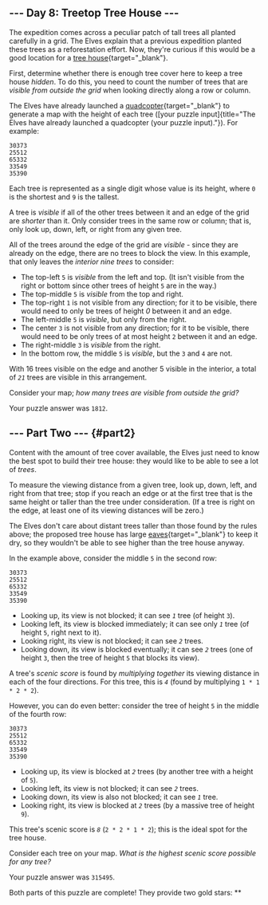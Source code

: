 ## \-\-- Day 8: Treetop Tree House \-\--

The expedition comes across a peculiar patch of tall trees all planted
carefully in a grid. The Elves explain that a previous expedition
planted these trees as a reforestation effort. Now, they\'re curious if
this would be a good location for a [tree
house](https://en.wikipedia.org/wiki/Tree_house){target="_blank"}.

First, determine whether there is enough tree cover here to keep a tree
house *hidden*. To do this, you need to count the number of trees that
are *visible from outside the grid* when looking directly along a row or
column.

The Elves have already launched a
[quadcopter](https://en.wikipedia.org/wiki/Quadcopter){target="_blank"}
to generate a map with the height of each tree ([your puzzle
input]{title="The Elves have already launched a quadcopter (your puzzle input)."}).
For example:

    30373
    25512
    65332
    33549
    35390

Each tree is represented as a single digit whose value is its height,
where `0` is the shortest and `9` is the tallest.

A tree is *visible* if all of the other trees between it and an edge of
the grid are *shorter* than it. Only consider trees in the same row or
column; that is, only look up, down, left, or right from any given tree.

All of the trees around the edge of the grid are *visible* - since they
are already on the edge, there are no trees to block the view. In this
example, that only leaves the *interior nine trees* to consider:

-   The top-left `5` is *visible* from the left and top. (It isn\'t
    visible from the right or bottom since other trees of height `5` are
    in the way.)
-   The top-middle `5` is *visible* from the top and right.
-   The top-right `1` is not visible from any direction; for it to be
    visible, there would need to only be trees of height *0* between it
    and an edge.
-   The left-middle `5` is *visible*, but only from the right.
-   The center `3` is not visible from any direction; for it to be
    visible, there would need to be only trees of at most height `2`
    between it and an edge.
-   The right-middle `3` is *visible* from the right.
-   In the bottom row, the middle `5` is *visible*, but the `3` and `4`
    are not.

With 16 trees visible on the edge and another 5 visible in the interior,
a total of *`21`* trees are visible in this arrangement.

Consider your map; *how many trees are visible from outside the grid?*

Your puzzle answer was `1812`.

## \-\-- Part Two \-\-- {#part2}

Content with the amount of tree cover available, the Elves just need to
know the best spot to build their tree house: they would like to be able
to see a lot of *trees*.

To measure the viewing distance from a given tree, look up, down, left,
and right from that tree; stop if you reach an edge or at the first tree
that is the same height or taller than the tree under consideration. (If
a tree is right on the edge, at least one of its viewing distances will
be zero.)

The Elves don\'t care about distant trees taller than those found by the
rules above; the proposed tree house has large
[eaves](https://en.wikipedia.org/wiki/Eaves){target="_blank"} to keep it
dry, so they wouldn\'t be able to see higher than the tree house anyway.

In the example above, consider the middle `5` in the second row:

    30373
    25512
    65332
    33549
    35390

-   Looking up, its view is not blocked; it can see *`1`* tree (of
    height `3`).
-   Looking left, its view is blocked immediately; it can see only *`1`*
    tree (of height `5`, right next to it).
-   Looking right, its view is not blocked; it can see *`2`* trees.
-   Looking down, its view is blocked eventually; it can see *`2`* trees
    (one of height `3`, then the tree of height `5` that blocks its
    view).

A tree\'s *scenic score* is found by *multiplying together* its viewing
distance in each of the four directions. For this tree, this is *`4`*
(found by multiplying `1 * 1 * 2 * 2`).

However, you can do even better: consider the tree of height `5` in the
middle of the fourth row:

    30373
    25512
    65332
    33549
    35390

-   Looking up, its view is blocked at *`2`* trees (by another tree with
    a height of `5`).
-   Looking left, its view is not blocked; it can see *`2`* trees.
-   Looking down, its view is also not blocked; it can see *`1`* tree.
-   Looking right, its view is blocked at *`2`* trees (by a massive tree
    of height `9`).

This tree\'s scenic score is *`8`* (`2 * 2 * 1 * 2`); this is the ideal
spot for the tree house.

Consider each tree on your map. *What is the highest scenic score
possible for any tree?*

Your puzzle answer was `315495`.

Both parts of this puzzle are complete! They provide two gold stars:
\*\*
